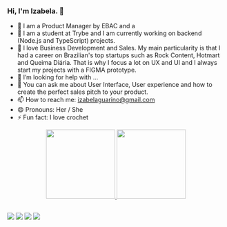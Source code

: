### Hi, I'm Izabela. 👋

- 🔭 I am a Product Manager by EBAC and a 
- 🌱 I am a student at Trybe and I am currently working on backend (Node.js and TypeScript) projects.
- 👯 I love Business Development and Sales. My main particularity is that I had a career on Brazilian's top startups such as Rock Content, Hotmart and Queima Diária. That is why I focus a lot on UX and UI and I always start my projects with a FIGMA prototype.
- 🤔 I’m looking for help with ...
- 💬 You can ask me about User Interface, User experience and how to create the perfect sales pitch to your product.
- 📫 How to reach me: izabelaguarino@gmail.com
- 😄 Pronouns: Her / She
- ⚡ Fun fact: I love crochet


<div align="center">
  <a href="https://github.com/belaguarino">
  <img height="160em" src="https://github-readme-stats.vercel.app/api?username=belaguarino&show_icons=true&theme=dark&include_all_commits=true&count_private=true"/>
  <img height="160em" src="https://github-readme-stats.vercel.app/api/top-langs/?username=belaguarino&layout=compact&langs_count=7&theme=dark"/>
</div>

##

<div>
  <a href="https://api.whatsapp.com/send?phone=5531992226250" target="_blank"><img src="https://img.shields.io/badge/WhatsApp-25D366?style=for-the-badge&logo=whatsapp&logoColor=white" target="_blank"></a>
  <a href="https://www.instagram.com/belaguarino/" target="_blank"><img src="https://img.shields.io/badge/-Instagram-%23E4405F?style=for-the-badge&logo=instagram&logoColor=white" target="_blank"></a>
  <a href = "mailto:izabelaguarino@gmail.com"><img src="https://img.shields.io/badge/-Gmail-%23333?style=for-the-badge&logo=gmail&logoColor=white" target="_blank"></a>
  <a href="https://www.linkedin.com/in/izabelaguarino/" target="_blank"><img src="https://img.shields.io/badge/-LinkedIn-%230077B5?style=for-the-badge&logo=linkedin&logoColor=white" target="_blank"></a> 
</div>
